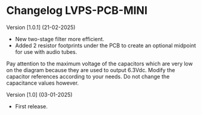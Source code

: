 # Changelog LVPS-PCB-MINI

Version [1.0.1] (21-02-2025)

- New two-stage filter more efficient.
- Added 2 resistor footprints under the PCB to create an optional midpoint for use with audio tubes.

Pay attention to the maximum voltage of the capacitors which are very low on the diagram because they are used to output 6.3Vdc. Modify the capacitor references according to your needs. Do not change the capacitance values ​​however.

Version [1.0] (03-01-2025)

- First release.
